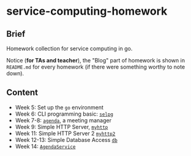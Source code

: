 # service-computing-homework

## Brief

Homework collection for service computing in go.

Notice (**for TAs and teacher**), the "Blog" part of homework is shown in `README.md` for every homework (if there were something worthy to note down).

## Content

- Week 5: Set up the `go` environment
- Week 6: CLI programming basic: [`selpg`](https://www.ibm.com/developerworks/cn/linux/shell/clutil/index.html)
- Week 7-8: [`agenda`](https://github.com/VinaLx/service-computing-homework/tree/master/agenda), a meeting manager
- Week 9: Simple HTTP Server, [`myhttp`](https://github.com/VinaLx/service-computing-homework/tree/master/myhttp)
- Week 11: Simple HTTP Server 2 [`myhttp2`](https://github.com/VinaLx/service-computing-homework/tree/master/myhttp2)
- Week 12-13: Simple Database Access [`db`](https://github.com/VinaLx/service-computing-homework/tree/master/db)
- Week 14: [`AgendaService`](https://github.com/VinaLx/AgendaService)
